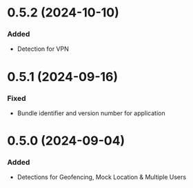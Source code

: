 # 0.5.2 (2024-10-10)

### Added
- Detection for VPN

# 0.5.1 (2024-09-16)

### Fixed
- Bundle identifier and version number for application

# 0.5.0 (2024-09-04)

### Added
- Detections for Geofencing, Mock Location & Multiple Users
